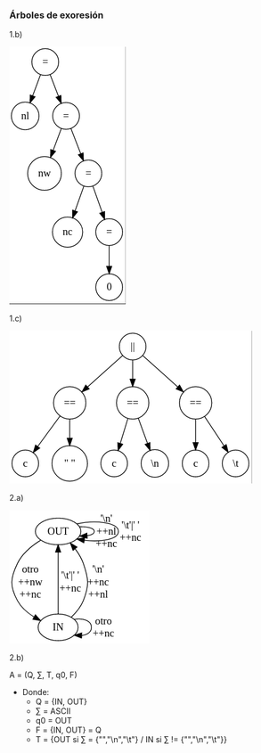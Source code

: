 ### Árboles de exoresión

1.b)

![arbol1](Index/arbol1.png)

1.c)

![arbol2](Index/arbol2.png)

2.a)

![digrafo](Index/INOUT.png)

2.b)

A = (Q, ∑, T, q0, F)
- Donde:
    - Q = {IN, OUT}
    - ∑ = ASCII
    - q0 = OUT
    - F = {IN, OUT} = Q
    - T = {OUT si ∑ = {"","\n","\t"} / IN si ∑ != {"","\n","\t"}}
